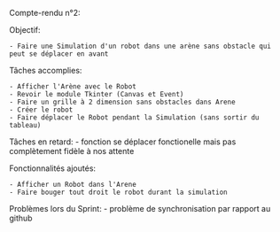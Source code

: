 Compte-rendu n°2:

Objectif:

	- Faire une Simulation d'un robot dans une arène sans obstacle qui peut se déplacer en avant 
	
Tâches accomplies:

	- Afficher l'Arène avec le Robot
	- Revoir le module Tkinter (Canvas et Event)
	- Faire un grille à 2 dimension sans obstacles dans Arene
	- Créer le robot
	- Faire déplacer le Robot pendant la Simulation (sans sortir du tableau)
	

Tâches en retard: 
	- fonction se déplacer fonctionelle mais pas complètement fidèle à nos attente


Fonctionnalités ajoutés:
	
	- Afficher un Robot dans l'Arene
	- Faire bouger tout droit le robot durant la simulation

Problèmes lors du Sprint:
	- problème de synchronisation par rapport au github

